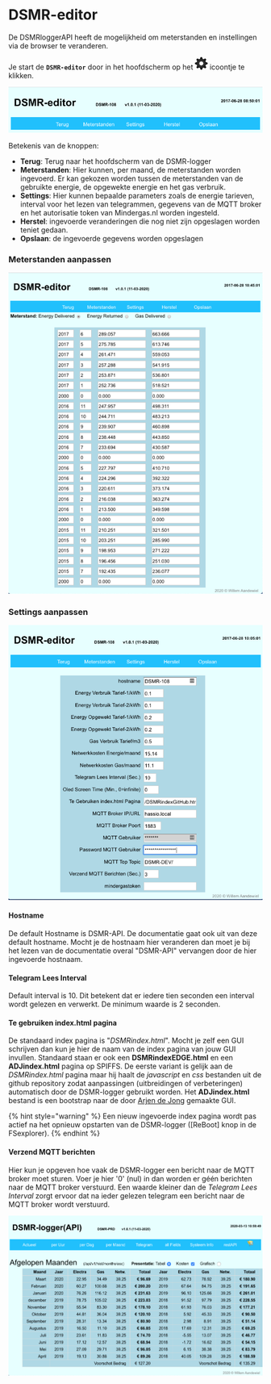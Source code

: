# DSMR-editor

De DSMRloggerAPI heeft de mogelijkheid om meterstanden en instellingen via de browser te veranderen.

Je start de **`DSMR-editor`** door in het hoofdscherm op het ![](.gitbook/assets/settings.png) icoontje te klikken.

![](.gitbook/assets/settingseditorstart.png)

Betekenis van de knoppen:

* **Terug**: Terug naar het hoofdscherm van de DSMR-logger
* **Meterstanden**: Hier kunnen, per maand, de meterstanden worden ingevoerd. Er kan gekozen worden tussen de meterstanden van de gebruikte energie, de opgewekte energie en het gas verbruik.
* **Settings**: Hier kunnen bepaalde parameters zoals de energie tarieven, interval voor het lezen van telegrammen, gegevens van de MQTT broker en het autorisatie token van Mindergas.nl worden ingesteld.
* **Herstel**: ingevoerde veranderingen die nog niet zijn opgeslagen worden teniet gedaan.
* **Opslaan**: de ingevoerde gegevens worden opgeslagen

### Meterstanden aanpassen

![](.gitbook/assets/editdata.png)

### Settings aanpassen

![](.gitbook/assets/editsettings.png)



#### Hostname

De default Hostname is DSMR-API. De documentatie gaat ook uit van deze default hostname. Mocht je de hostnaam hier veranderen dan moet je bij het lezen van de documentatie overal "DSMR-API" vervangen door de hier ingevoerde hostnaam.

#### Telegram Lees Interval

Default interval is 10. Dit betekent dat er iedere tien seconden een interval wordt gelezen en verwerkt. De minimum waarde is 2 seconden.

#### Te gebruiken index.html pagina

De standaard index pagina is "_DSMRindex.html_". Mocht je zelf een GUI schrijven dan kun je hier de naam van de index pagina van jouw GUI invullen. Standaard staan er ook een **DSMRindexEDGE.html** en een **ADJindex.html** pagina op SPIFFS. De eerste variant is gelijk aan de _DSMRindex.html_ pagina maar hij haalt de _javascript_ en _css_ bestanden uit de github repository zodat aanpassingen \(uitbreidingen of verbeteringen\) automatisch door de DSMR-logger gebruikt worden. Het **ADJindex.html** bestand is een bootstrap naar de door [Arjen de Jong](https://github.com/arjendejong12/DSMRloggerGUI) gemaakte GUI.

{% hint style="warning" %}
Een nieuw ingevoerde index pagina wordt pas actief na het opnieuw opstarten van de DSMR-logger \(\[ReBoot\] knop in de FSexplorer\).
{% endhint %}

#### Verzend MQTT berichten

Hier kun je opgeven hoe vaak de DSMR-logger een bericht naar de MQTT broker moet sturen. Voer je hier '0' \(nul\) in dan worden er géén berichten naar de MQTT broker verstuurd. Een waarde kleiner dan de _Telegram Lees Interval_ zorgt ervoor dat na ieder gelezen telegram een bericht naar de MQTT broker wordt verstuurd.

![](.gitbook/assets/dsmr_api_kosten.png)

